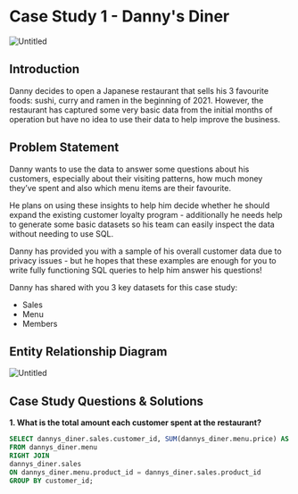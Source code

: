# Case Study 1 - Danny's Diner
![Untitled](https://prod-files-secure.s3.us-west-2.amazonaws.com/9a1222e2-21be-42c8-8dd4-cdfcb9c709f7/7b99a40f-e106-4e87-ae3a-b1be0df0ab6f/Untitled.png)

## Introduction

Danny decides to open a Japanese restaurant that sells his 3 favourite foods: sushi, curry and ramen in the beginning of 2021. However, the restaurant has captured some very basic data from the initial months of operation but have no idea to use their data to help improve the business.

## Problem Statement

Danny wants to use the data to answer some questions about his customers, especially about their visiting patterns, how much money they’ve spent and also which menu items are their favourite. 

He plans on using these insights to help him decide whether he should expand the existing customer loyalty program - additionally he needs help to generate some basic datasets so his team can easily inspect the data without needing to use SQL.

Danny has provided you with a sample of his overall customer data due to privacy issues - but he hopes that these examples are enough for you to write fully functioning SQL queries to help him answer his questions!

Danny has shared with you 3 key datasets for this case study:

- Sales
- Menu
- Members

## Entity Relationship Diagram
![Untitled](https://prod-files-secure.s3.us-west-2.amazonaws.com/9a1222e2-21be-42c8-8dd4-cdfcb9c709f7/5a181ad4-22e6-46b4-abb7-8c9983e8fd3f/Untitled.png)

## Case Study Questions & Solutions
**1. What is the total amount each customer spent at the restaurant?**
```sql
SELECT dannys_diner.sales.customer_id, SUM(dannys_diner.menu.price) AS Total_Amount
FROM dannys_diner.menu
RIGHT JOIN
dannys_diner.sales
ON dannys_diner.menu.product_id = dannys_diner.sales.product_id
GROUP BY customer_id;
```


